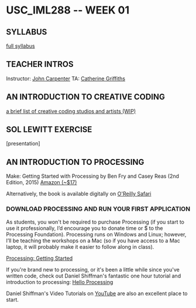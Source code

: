 # USC_IML288 -- WEEK 01

## SYLLABUS

[full syllabus](https://github.com/johnbcarpenter/USC_IML288/tree/master/IML288_syllabus_FALL2018.pdf)

## TEACHER INTROS

Instructor: [John Carpenter](http://johnbcarpenter.com)
TA: [Catherine Griffiths](http://isohale.com) 

## AN INTRODUCTION TO CREATIVE CODING

[a brief list of creative coding studios and artists (WIP)](https://github.com/johnbcarpenter/USC_IML288/tree/master/WEEK01_LINKS.md) 

## SOL LEWITT EXERCISE

[presentation]

## AN INTRODUCTION TO PROCESSING

Make: Getting Started with Processing by Ben Fry and Casey Reas (2nd Edition, 2015) 
[Amazon (~$17)](http://www.amazon.com/dp/1457187086)

Alternatively, the book is available digitally on [O'Reilly Safari](http://shop.oreilly.com/product/0636920031406.do)

### DOWNLOAD PROCESSING AND RUN YOUR FIRST APPLICATION

As students, you won't be required to purchase Processing (if you start to use it professionally, I’d encourage you to donate time or $ to the Processing Foundation). Processing runs on Windows and Linux; however, I’ll be teaching the workshops on a Mac (so if you have access to a Mac laptop, it will probably make it easier to follow along in class).

[Processing: Getting Started](https://processing.org/tutorials/gettingstarted/)

If you're brand new to processing, or it's been a little while since you've written code, check out Daniel Shiffman's fantastic one hour tutorial and introduction to processing: [Hello Processing](http://hello.processing.org)

Daniel Shiffman's Video Tutorials on [YouTube](https://www.youtube.com/watch?v=2VLaIr5Ckbs) are also an excellent place to start.
